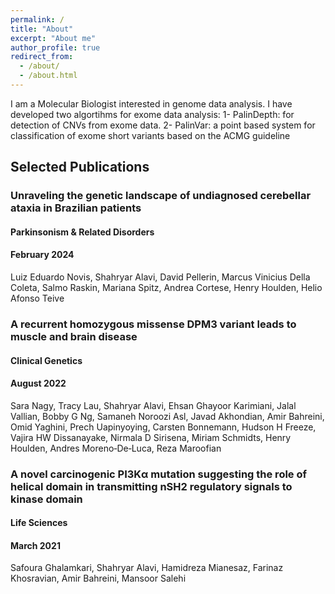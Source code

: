 ```yaml
---
permalink: /
title: "About"
excerpt: "About me"
author_profile: true
redirect_from: 
  - /about/
  - /about.html
---
```


I am a Molecular Biologist interested in genome data analysis. I have developed two algortihms for exome data analysis:
1- PalinDepth: for detection of CNVs from exome data.
2- PalinVar: a point based system for classification of exome short variants based on the ACMG guideline

Selected Publications
------
### Unraveling the genetic landscape of undiagnosed cerebellar ataxia in Brazilian patients
#### Parkinsonism & Related Disorders
#### February 2024
Luiz Eduardo Novis, Shahryar Alavi, David Pellerin, Marcus Vinicius Della Coleta, Salmo Raskin, Mariana Spitz, Andrea Cortese, Henry Houlden, Helio Afonso Teive

### A recurrent homozygous missense DPM3 variant leads to muscle and brain disease
#### Clinical Genetics
#### August 2022
Sara Nagy, Tracy Lau, Shahryar Alavi, Ehsan Ghayoor Karimiani, Jalal Vallian, Bobby G Ng, Samaneh Noroozi Asl, Javad Akhondian, Amir Bahreini, Omid Yaghini, Prech Uapinyoying, Carsten Bonnemann, Hudson H Freeze, Vajira HW Dissanayake, Nirmala D Sirisena, Miriam Schmidts, Henry Houlden, Andres Moreno‐De‐Luca, Reza Maroofian

### A novel carcinogenic PI3Kα mutation suggesting the role of helical domain in transmitting nSH2 regulatory signals to kinase domain
#### Life Sciences
#### March 2021
Safoura Ghalamkari, Shahryar Alavi, Hamidreza Mianesaz, Farinaz Khosravian, Amir Bahreini, Mansoor Salehi
